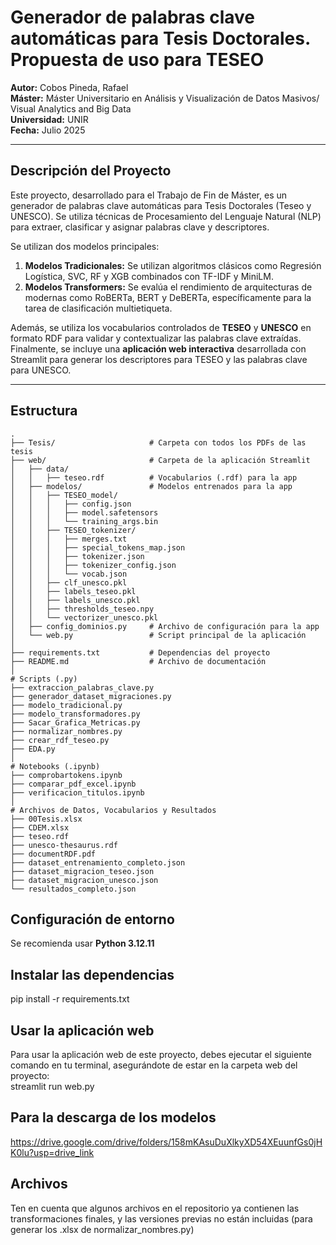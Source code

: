 # Generador de palabras clave automáticas para Tesis Doctorales. Propuesta de uso para TESEO

**Autor:** Cobos Pineda, Rafael<br>
**Máster:** Máster Universitario en Análisis y Visualización de Datos Masivos/ Visual Analytics and Big Data<br>
**Universidad:** UNIR<br>
**Fecha:** Julio 2025

---

## Descripción del Proyecto

Este proyecto, desarrollado para el Trabajo de Fin de Máster, es un generador de palabras clave automáticas para Tesis Doctorales (Teseo y UNESCO). Se utiliza técnicas de Procesamiento del Lenguaje Natural (NLP) para extraer, clasificar y asignar palabras clave y descriptores.

Se utilizan dos modelos principales:
1.  **Modelos Tradicionales:** Se utilizan algoritmos clásicos como Regresión Logística, SVC, RF y XGB combinados con TF-IDF y MiniLM.
2.  **Modelos Transformers:** Se evalúa el rendimiento de arquitecturas de modernas como RoBERTa, BERT y DeBERTa, específicamente para la tarea de clasificación multietiqueta.

Además, se utiliza los vocabularios controlados de **TESEO** y **UNESCO** en formato RDF para validar y contextualizar las palabras clave extraídas. Finalmente, se incluye una **aplicación web interactiva** desarrollada con Streamlit para generar los descriptores para TESEO y las palabras clave para UNESCO.

---

## Estructura 
```
.
├── Tesis/                     # Carpeta con todos los PDFs de las tesis
├── web/                       # Carpeta de la aplicación Streamlit
│   ├── data/
│   │   ├── teseo.rdf          # Vocabularios (.rdf) para la app
│   ├── modelos/               # Modelos entrenados para la app
│   │   ├── TESEO_model/
│   │   │   ├── config.json
│   │   │   ├── model.safetensors
│   │   │   └── training_args.bin
│   │   ├── TESEO_tokenizer/
│   │   │   ├── merges.txt
│   │   │   ├── special_tokens_map.json
│   │   │   ├── tokenizer.json
│   │   │   ├── tokenizer_config.json
│   │   │   └── vocab.json
│   │   ├── clf_unesco.pkl
│   │   ├── labels_teseo.pkl
│   │   ├── labels_unesco.pkl
│   │   ├── thresholds_teseo.npy
│   │   └── vectorizer_unesco.pkl
│   ├── config_dominios.py     # Archivo de configuración para la app
│   └── web.py                 # Script principal de la aplicación
│
├── requirements.txt           # Dependencias del proyecto
├── README.md                  # Archivo de documentación
│
# Scripts (.py)
├── extraccion_palabras_clave.py
├── generador_dataset_migraciones.py
├── modelo_tradicional.py
├── modelo_transformadores.py
├── Sacar_Grafica_Metricas.py
├── normalizar_nombres.py
├── crear_rdf_teseo.py
├── EDA.py
│
# Notebooks (.ipynb)
├── comprobartokens.ipynb
├── comparar_pdf_excel.ipynb
├── verificacion_titulos.ipynb
│
# Archivos de Datos, Vocabularios y Resultados
├── 00Tesis.xlsx
├── CDEM.xlsx
├── teseo.rdf
├── unesco-thesaurus.rdf
├── documentRDF.pdf
├── dataset_entrenamiento_completo.json
├── dataset_migracion_teseo.json
├── dataset_migracion_unesco.json
└── resultados_completo.json
```
## Configuración de entorno
Se recomienda usar **Python 3.12.11**

## Instalar las dependencias
pip install -r requirements.txt

## Usar la aplicación web
Para usar la aplicación web de este proyecto, debes ejecutar el siguiente comando en tu terminal, asegurándote de estar en la carpeta web del proyecto:<br>
streamlit run web.py

## Para la descarga de los modelos
https://drive.google.com/drive/folders/158mKAsuDuXlkyXD54XEuunfGs0jHK0lu?usp=drive_link

## Archivos
Ten en cuenta que algunos archivos en el repositorio ya contienen las transformaciones finales, y las versiones previas no están incluidas (para generar los .xlsx de normalizar_nombres.py)
